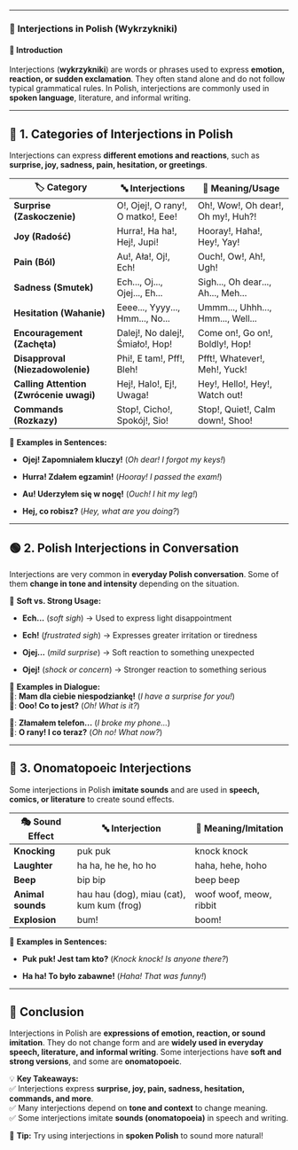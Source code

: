 
---
### 💬 **Interjections in Polish (Wykrzykniki)**

#### 📌 **Introduction**

Interjections (**wykrzykniki**) are words or phrases used to express **emotion, reaction, or sudden exclamation**. They often stand alone and do not follow typical grammatical rules. In Polish, interjections are commonly used in **spoken language**, literature, and informal writing.

---

## 📖 **1. Categories of Interjections in Polish**

Interjections can express **different emotions and reactions**, such as **surprise, joy, sadness, pain, hesitation, or greetings**.

|🏷 **Category**|🔤 **Interjections**|📌 **Meaning/Usage**|
|---|---|---|
|**Surprise (Zaskoczenie)**|O!, Ojej!, O rany!, O matko!, Eee!|Oh!, Wow!, Oh dear!, Oh my!, Huh?!|
|**Joy (Radość)**|Hurra!, Ha ha!, Hej!, Jupi!|Hooray!, Haha!, Hey!, Yay!|
|**Pain (Ból)**|Au!, Ała!, Oj!, Ech!|Ouch!, Ow!, Ah!, Ugh!|
|**Sadness (Smutek)**|Ech..., Oj..., Ojej..., Eh...|Sigh..., Oh dear..., Ah..., Meh...|
|**Hesitation (Wahanie)**|Eeee..., Yyyy..., Hmm..., No...|Ummm..., Uhhh..., Hmm..., Well...|
|**Encouragement (Zachęta)**|Dalej!, No dalej!, Śmiało!, Hop!|Come on!, Go on!, Boldly!, Hop!|
|**Disapproval (Niezadowolenie)**|Phi!, E tam!, Pff!, Bleh!|Pfft!, Whatever!, Meh!, Yuck!|
|**Calling Attention (Zwrócenie uwagi)**|Hej!, Halo!, Ej!, Uwaga!|Hey!, Hello!, Hey!, Watch out!|
|**Commands (Rozkazy)**|Stop!, Cicho!, Spokój!, Sio!|Stop!, Quiet!, Calm down!, Shoo!|

📌 **Examples in Sentences:**

- **Ojej! Zapomniałem kluczy!** (_Oh dear! I forgot my keys!_)
    
- **Hurra! Zdałem egzamin!** (_Hooray! I passed the exam!_)
    
- **Au! Uderzyłem się w nogę!** (_Ouch! I hit my leg!_)
    
- **Hej, co robisz?** (_Hey, what are you doing?_)
    

---

## 🟢 **2. Polish Interjections in Conversation**

Interjections are very common in **everyday Polish conversation**. Some of them **change in tone and intensity** depending on the situation.

📌 **Soft vs. Strong Usage:**

- **Ech...** (_soft sigh_) → Used to express light disappointment
    
- **Ech!** (_frustrated sigh_) → Expresses greater irritation or tiredness
    
- **Ojej...** (_mild surprise_) → Soft reaction to something unexpected
    
- **Ojej!** (_shock or concern_) → Stronger reaction to something serious
    

📌 **Examples in Dialogue:**  
👩: **Mam dla ciebie niespodziankę!** (_I have a surprise for you!_)  
👨: **Ooo! Co to jest?** (_Oh! What is it?_)

👦: **Złamałem telefon...** (_I broke my phone..._)  
👧: **O rany! I co teraz?** (_Oh no! What now?_)

---

## 🔵 **3. Onomatopoeic Interjections**

Some interjections in Polish **imitate sounds** and are used in **speech, comics, or literature** to create sound effects.

|🎭 **Sound Effect**|🔤 **Interjection**|📌 **Meaning/Imitation**|
|---|---|---|
|**Knocking**|puk puk|knock knock|
|**Laughter**|ha ha, he he, ho ho|haha, hehe, hoho|
|**Beep**|bip bip|beep beep|
|**Animal sounds**|hau hau (dog), miau (cat), kum kum (frog)|woof woof, meow, ribbit|
|**Explosion**|bum!|boom!|

📌 **Examples in Sentences:**

- **Puk puk! Jest tam kto?** (_Knock knock! Is anyone there?_)
    
- **Ha ha! To było zabawne!** (_Haha! That was funny!_)
    

---

## 🏁 **Conclusion**

Interjections in Polish are **expressions of emotion, reaction, or sound imitation**. They do not change form and are **widely used in everyday speech, literature, and informal writing**. Some interjections have **soft and strong versions**, and some are **onomatopoeic**.

💡 **Key Takeaways:**  
✅ Interjections express **surprise, joy, pain, sadness, hesitation, commands, and more**.  
✅ Many interjections depend on **tone and context** to change meaning.  
✅ Some interjections imitate **sounds (onomatopoeia)** in speech and writing.

🚀 **Tip:** Try using interjections in **spoken Polish** to sound more natural!